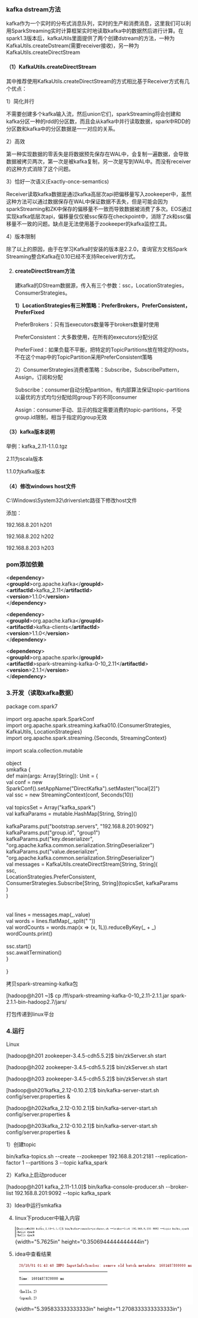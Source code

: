 ### kafka dstream方法

kafka作为一个实时的分布式消息队列，实时的生产和消费消息，这里我们可以利用SparkStreaming实时计算框架实时地读取kafka中的数据然后进行计算。在spark1.3版本后，kafkaUtils里面提供了两个创建dstream的方法，一种为KafkaUtils.createDstream(需要receiver接收)，另一种为KafkaUtils.createDirectStream

#### （1）KafkaUtils.createDirectStream

其中推荐使用KafkaUtils.createDirectStream的方式相比基于Receiver方式有几个优点：

1）简化并行

不需要创建多个kafka输入流，然后union它们，sparkStreaming将会创建和kafka分区一种的rdd的分区数，而且会从kafka中并行读取数据，spark中RDD的分区数和kafka中的分区数据是一一对应的关系。

2）高效

第一种实现数据的零丢失是将数据预先保存在WAL中，会复制一遍数据，会导致数据被拷贝两次，第一次是被kafka复制，另一次是写到WAL中。而没有receiver的这种方式消除了这个问题。

3）恰好一次语义(Exactly-once-semantics)

Receiver读取kafka数据是通过kafka高层次api把偏移量写入zookeeper中，虽然这种方法可以通过数据保存在WAL中保证数据不丢失，但是可能会因为sparkStreaming和ZK中保存的偏移量不一致而导致数据被消费了多次。EOS通过实现kafka低层次api，偏移量仅仅被ssc保存在checkpoint中，消除了zk和ssc偏移量不一致的问题。缺点是无法使用基于zookeeper的kafka监控工具。

4）版本限制

除了以上的原因，由于在学习Kafka时安装的版本是2.2.0，查询官方文档Spark
Streaming整合Kafka在0.10已经不支持Receiver的方式。

2.  #### createDirectStream方法

    建kafka的DStream数据源，传入有三个参数：ssc，LocationStrategies，ConsumerStrategies。

    **1）LocationStrategies有三种策略：PreferBrokers，PreferConsistent，PreferFixed**

    PreferBrokers：只有当executors数量等于brokers数量时使用

    PreferConsistent：大多数使用，在所有的executors分配分区

    PreferFixed：如果负载不平衡，把特定的TopicPartitions放在特定的hosts，不在这个map中的TopicPartition采用PreferConsistent策略

    2）ConsumerStrategies消费者策略：Subscribe，SubscribePattern，Assign，订阅和分配

    Subscribe：consumer自动分配partition，有内部算法保证topic-partitions以最优的方式均匀分配给同group下的不同consumer

    Assign：consumer手动、显示的指定需要消费的topic-partitions，不受group.id限制，相当于指定的group无效

#### （3）kafka版本说明

举例：kafka\_2.11-1.1.0.tgz

2.11为scala版本

1.1.0为kafka版本

#### （4）修改windows host文件

C:\\Windows\\System32\\drivers\\etc路径下修改host文件

添加：

192.168.8.201 h201

192.168.8.202 h202

192.168.8.203 h203

### pom添加依赖

&lt;**dependency**&gt;\
&lt;**groupId**&gt;org.apache.kafka&lt;/**groupId**&gt;\
&lt;**artifactId**&gt;kafka\_2.11&lt;/**artifactId**&gt;\
&lt;**version**&gt;1.1.0&lt;/**version**&gt;\
&lt;/**dependency**&gt;

&lt;**dependency**&gt;\
&lt;**groupId**&gt;org.apache.kafka&lt;/**groupId**&gt;\
&lt;**artifactId**&gt;kafka-clients&lt;/**artifactId**&gt;\
&lt;**version**&gt;1.1.0&lt;/**version**&gt;\
&lt;/**dependency**&gt;

&lt;**dependency**&gt;\
&lt;**groupId**&gt;org.apache.spark&lt;/**groupId**&gt;\
&lt;**artifactId**&gt;spark-streaming-kafka-0-10\_2.11&lt;/**artifactId**&gt;\
&lt;**version**&gt;2.1.1&lt;/**version**&gt;\
&lt;/**dependency**&gt;

### 3.开发（读取kafka数据）

package com.spark7\
\
import org.apache.spark.SparkConf\
import org.apache.spark.streaming.kafka010.{ConsumerStrategies,
KafkaUtils, LocationStrategies}\
import org.apache.spark.streaming.{Seconds, StreamingContext}\
\
import scala.collection.mutable\
\
object\
smkafka {\
def main(args: Array\[String\]): Unit = {\
val conf = new
SparkConf().setAppName("DirectKafka").setMaster("local\[2\]")\
val ssc = new StreamingContext(conf, Seconds(10))\
\
val topicsSet = Array("kafka\_spark")\
val kafkaParams = mutable.HashMap\[String, String\]()\
\
kafkaParams.put("bootstrap.servers", "192.168.8.201:9092")\
kafkaParams.put("group.id", "group1")\
kafkaParams.put("key.deserializer",
"org.apache.kafka.common.serialization.StringDeserializer")\
kafkaParams.put("value.deserializer",
"org.apache.kafka.common.serialization.StringDeserializer")\
val messages = KafkaUtils.createDirectStream\[String, String\](\
ssc,\
LocationStrategies.PreferConsistent,\
ConsumerStrategies.Subscribe\[String, String\](topicsSet, kafkaParams\
)\
)\
\
\
val lines = messages.map(\_.value)\
val words = lines.flatMap(\_.split(" "))\
val wordCounts = words.map(x =&gt; (x, 1L)).reduceByKey(\_ + \_)\
wordCounts.print()\
\
ssc.start()\
ssc.awaitTermination()\
}\
\
}

拷贝spark-streaming-kafka包

\[hadoop@h201 \~\]\$ cp /ff/spark-streaming-kafka-0-10\_2.11-2.1.1.jar
spark-2.1.1-bin-hadoop2.7/jars/

打包传递到linux平台

### 4.运行

Linux

\[hadoop@h201 zookeeper-3.4.5-cdh5.5.2\]\$ bin/zkServer.sh start

\[hadoop@h202 zookeeper-3.4.5-cdh5.5.2\]\$ bin/zkServer.sh start

\[hadoop@h203 zookeeper-3.4.5-cdh5.5.2\]\$ bin/zkServer.sh start

\[hadoop@sh201kafka\_2.12-0.10.2.1\]\$ bin/kafka-server-start.sh
config/server.properties &

\[hadoop@h202kafka\_2.12-0.10.2.1\]\$ bin/kafka-server-start.sh
config/server.properties &

\[hadoop@h203kafka\_2.12-0.10.2.1\]\$ bin/kafka-server-start.sh
config/server.properties &

1）创建topic

bin/kafka-topics.sh --create --zookeeper 192.168.8.201:2181
--replication-factor 1 --partitions 3 --topic kafka\_spark

2）Kafka上启动producer

\[hadoop@h201 kafka\_2.11-1.1.0\]\$ bin/kafka-console-producer.sh
--broker-list 192.168.8.201:9092 --topic kafka\_spark

3）Idea中运行smkafka

4.  linux下producer中输入内容

    ![](media/image1.png){width="5.7625in"
    height="0.3506944444444444in"}

5.  idea中查看结果

    ![](media/image2.png){width="5.395833333333333in"
    height="1.2708333333333333in"}


